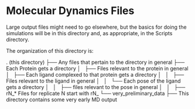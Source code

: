 # Molecular Dynamics Files

Large output files might need to go elsewhere, but the basics
for doing the simulations will be in this directory and, as
appropriate, in the Scripts directory.

The organization of this directory is:

. (this directory)
├── Any files that pertain to the directory in general
├── Each Protein gets a directory
│   ├── Files relevant to the protein in general
│   ├── Each ligand complexed to that protein gets a directory
│   │   ├── Files relevant to the ligand in general
│   │   └── Each pose of the ligand gets a directory
│   │       ├── files relevant to the pose in general
│   │       ├── rN_*  Files for replicate N start with rN_
└── very_preliminary_data
    ├── This directory contains some very early MD output


